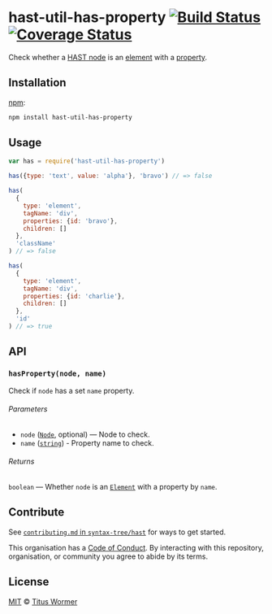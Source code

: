 # hast-util-has-property [![Build Status][build-badge]][build-page] [![Coverage Status][coverage-badge]][coverage-page]

Check whether a [HAST node][hast] is an [element][] with a [property][].

## Installation

[npm][]:

```bash
npm install hast-util-has-property
```

## Usage

```javascript
var has = require('hast-util-has-property')

has({type: 'text', value: 'alpha'}, 'bravo') // => false

has(
  {
    type: 'element',
    tagName: 'div',
    properties: {id: 'bravo'},
    children: []
  },
  'className'
) // => false

has(
  {
    type: 'element',
    tagName: 'div',
    properties: {id: 'charlie'},
    children: []
  },
  'id'
) // => true
```

## API

### `hasProperty(node, name)`

Check if `node` has a set `name` property.

###### Parameters

*   `node` ([`Node`][node], optional) — Node to check.
*   `name` ([`string`][property]) - Property name to check.

###### Returns

`boolean` — Whether `node` is an [`Element`][element] with a property
by `name`.

## Contribute

See [`contributing.md` in `syntax-tree/hast`][contributing] for ways to get
started.

This organisation has a [Code of Conduct][coc].  By interacting with this
repository, organisation, or community you agree to abide by its terms.

## License

[MIT][license] © [Titus Wormer][author]

<!-- Definition -->

[build-badge]: https://img.shields.io/travis/syntax-tree/hast-util-has-property.svg

[build-page]: https://travis-ci.org/syntax-tree/hast-util-has-property

[coverage-badge]: https://img.shields.io/codecov/c/github/syntax-tree/hast-util-has-property.svg

[coverage-page]: https://codecov.io/github/syntax-tree/hast-util-has-property?branch=master

[npm]: https://docs.npmjs.com/cli/install

[license]: license

[author]: http://wooorm.com

[hast]: https://github.com/syntax-tree/hast

[node]: https://github.com/syntax-tree/unist#node

[element]: https://github.com/syntax-tree/hast#element

[property]: https://github.com/syntax-tree/hast#property-names

[contributing]: https://github.com/syntax-tree/hast/blob/master/contributing.md

[coc]: https://github.com/syntax-tree/hast/blob/master/code-of-conduct.md
